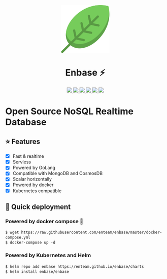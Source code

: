 <p align="center"><img width="30%" src="images/logo.png"/></p>

<h1 align="center">Enbase ⚡️</h1>

<p align="center">
  
<a href="https://goreportcard.com/report/github.com/enteam/enbase">
  <img src="https://goreportcard.com/badge/github.com/enteam/enbase">
</a>

<a href="https://travis-ci.com/enteam/enbase">
  <img src="https://travis-ci.com/enteam/enbase.svg?branch=master">
</a>

<a href="https://hub.docker.com/r/enteam/enbase/">
  <img src="https://img.shields.io/docker/pulls/enteam/enbase.svg">
</a>

<a href="https://hub.docker.com/r/enteam/enbase/">
  <img src="https://img.shields.io/docker/stars/enteam/enbase.svg">
</a>

<a href="https://github.com/enteam/enbase">
  <img src="https://img.shields.io/github/license/enteam/enbase.svg">
</a>

<a href="https://github.com/enteam/enbase">
  <img src="https://img.shields.io/github/issues/enteam/enbase.svg">
</a>

</p>

# Open Source NoSQL Realtime Database

## :star: Features
- [x] Fast & realtime
- [x] Servless
- [x] Powered by GoLang
- [x] Compatible with MongoDB and CosmosDB
- [x] Scalar horizontally
- [x] Powered by docker
- [x] Kubernetes compatible

## :rocket: Quick deployment
### Powered by docker compose :whale:
```
$ wget https://raw.githubusercontent.com/enteam/enbase/master/docker-compose.yml
$ docker-compose up -d
```
### Powered by Kubernetes and Helm
```
$ helm repo add enbase https://enteam.github.io/enbase/charts
$ helm install enbase/enbase
```
